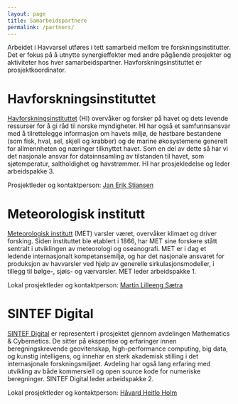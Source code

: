 ```yaml
---
layout: page
title: Samarbeidspartnere
permalink: /partners/
---
```


Arbeidet i Havvarsel utføres i tett samarbeid mellom tre forskningsinstitutter. Det er fokus på å utnytte synergieffekter med andre pågående prosjekter og aktiviteter hos hver samarbeidspartner. Havforskningsinstituttet er prosjektkoordinator.

# Havforskningsinstituttet
[Havforskningsinstituttet](https://www.hi.no/hi) (HI) overvåker og forsker på havet og dets levende ressurser for å gi råd til norske myndigheter. HI har også et samfunnsansvar med å tilrettelegge informasjon om havets miljø, de høstbare bestandene (som fisk, hval, sel, skjell og krabber) og de marine økosystemene generelt for allmennheten og næringer tilknyttet havet. Som en del av dette så har vi det nasjonale ansvar for datainnsamling av tilstanden til havet, som sjøtemperatur, saltholdighet og havstrømmer. HI har prosjekledelse og leder arbeidspakke 3. 

Prosjektleder og kontaktperson: [Jan Erik Stiansen](https://www.hi.no/hi/om-oss/ansatte/jan-erik-stiansen)

# Meteorologisk institutt
[Meteorologisk institutt](https://www.met.no/) (MET) varsler været, overvåker klimaet og driver forsking. Siden instituttet ble etablert i 1866, har MET sine forskere stått sentralt i utviklingen av meteorologi og oseanografi. MET er i dag et ledende internasjonalt kompetansemiljø, og har det nasjonale ansvaret for produksjon av havvarsler ved hjelp av generelle sirkulasjonsmodeller, i tillegg til bølge-, sjøis- og værvarsler. MET leder arbeidspakke 1.

Lokal prosjektleder og kontaktperson: [Martin Lilleeng Sætra](mailto:martinls+havvarsel@met.no)

# SINTEF Digital
[SINTEF Digital](https://www.sintef.no/digital/) er representert i prosjektet gjennom avdelingen Mathematics & Cybernetics. De sitter på ekspertise og erfaringer innen beregningskrevende geovitenskap, high-performance computing, big data, og kunstig intelligens, og innehar en sterk akademisk stilling i det internasjonale forskningsmiljøet. Avdeling har også lang erfaring med utvikling av både kommersiell og open source kode for numeriske beregninger. SINTEF Digital leder arbeidspakke 2.

[//]: # (SINTEF DIGITAL is a research division in SINTEF with 400 employees and is here represented by the Department of Mathematics and Cybernetics. They have relevant expertise and experience within computational geoscience and engineering, HPC, big data, and artificial intelligence, and have a strong academic standing in the international community. The department has long experience with developing commercial and open-source numerical simulation code.)

Lokal prosjektleder og kontaktperson: [Håvard Heitlo Holm](https://www.sintef.no/alle-ansatte/ansatt/?empid=5205)
